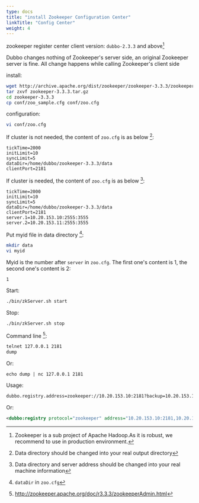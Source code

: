 ```yaml
---
type: docs
title: "install Zookeeper Configuration Center"
linkTitle: "Config Center"
weight: 4
---
```


zookeeper register center client version: `dubbo-2.3.3` and above[^1]

Dubbo changes nothing of Zookeeper's server side, an original Zookeeper server is fine. All change happens while calling Zookeeper's client side

install:

```sh
wget http://archive.apache.org/dist/zookeeper/zookeeper-3.3.3/zookeeper-3.3.3.tar.gz
tar zxvf zookeeper-3.3.3.tar.gz
cd zookeeper-3.3.3
cp conf/zoo_sample.cfg conf/zoo.cfg
```

configuration:

```sh
vi conf/zoo.cfg
```

If cluster is not needed, the content of `zoo.cfg` is as below [^2]: 

```properties
tickTime=2000
initLimit=10
syncLimit=5
dataDir=/home/dubbo/zookeeper-3.3.3/data
clientPort=2181
```

If cluster is needed, the content of `zoo.cfg` is as below [^3]: 

```properties
tickTime=2000
initLimit=10
syncLimit=5
dataDir=/home/dubbo/zookeeper-3.3.3/data
clientPort=2181
server.1=10.20.153.10:2555:3555
server.2=10.20.153.11:2555:3555
```

Put myid file in data directory [^4]:

```sh
mkdir data
vi myid
```

Myid is the number after `server` in `zoo.cfg`. The first one's content is 1, the second one's content is 2:

```
1
```

Start:

```sh
./bin/zkServer.sh start
```

Stop:

```sh
./bin/zkServer.sh stop
```

Command line [^5]: 

```sh
telnet 127.0.0.1 2181
dump
```

Or:

```shell
echo dump | nc 127.0.0.1 2181
```

Usage:

```xml
dubbo.registry.address=zookeeper://10.20.153.10:2181?backup=10.20.153.11:2181
```

Or:

```xml
<dubbo:registry protocol="zookeeper" address="10.20.153.10:2181,10.20.153.11:2181" />
```

[^1]: Zookeeper is a sub project of Apache Hadoop.As it is robust, we recommend to use in production environment.
[^2]: Data directory should be changed into your real output directory
[^3]: Data directory and server address should be changed into your real machine information
[^4]: `dataDir` in `zoo.cfg`
[^5]: http://zookeeper.apache.org/doc/r3.3.3/zookeeperAdmin.html
